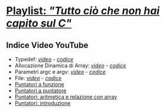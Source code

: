 # [Playlist: <i>"Tutto ciò che non hai capito sul C"</i>](https://www.youtube.com/playlist?list=PLVtGJfbzVd1GiC_EmIZ9sKBd614-L8_CE)

## Indice Video YouTube
- Typedef: [<i>video</i>](https://youtu.be/TkQUWo2TQ-M) - [<i color="black">codice</i>](video_typedef)
- Allocazione Dinamica di Array: [<i>video</i>](https://youtu.be/Y_c960W3-5U) - [<i color="black">codice</i>](video_array-dinamici)
- Parametri argc e argv: [<i>video</i>](https://youtu.be/Qx5DzcdGvXw) - [<i color="black">codice</i>](video_argc-argv)
- File: [<i>video</i>](https://youtu.be/n_lCuXi5-NQ) - [<i color="black">codice</i>](video_file)
- [Puntatori a funzione](https://youtu.be/p4TWTtVNE3c)
- [Puntatori a puntatore](https://youtu.be/VSIJcHJBLP0)
- [Puntatori: aritmetica e relazione con array](https://youtu.be/HO7-fWSR5UA)
- [Puntatori: introduzione](https://youtu.be/uzMZetWDIOU)

